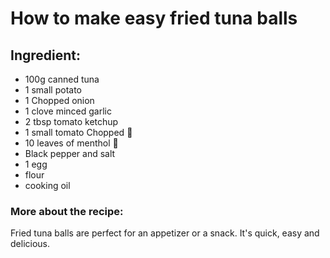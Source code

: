 # How to make easy fried tuna balls
## Ingredient:
- 100g canned tuna
- 1 small potato
- 1 Chopped onion
- 1 clove minced garlic
- 2 tbsp tomato ketchup
- 1 small tomato Chopped :tomato:
- 10 leaves of menthol :leaves:
- Black pepper and salt
- 1 egg
- flour
- cooking oil
### More about the recipe:
Fried tuna balls are perfect for an appetizer or a snack. It's quick, easy and delicious. 

<!--
**mandyhuynh22/mandyhuynh22** is a ✨ _special_ ✨ repository because its `README.md` (this file) appears on your GitHub profile.

Here are some ideas to get you started:

- 🔭 I’m currently working on ...
- 🌱 I’m currently learning ...
- 👯 I’m looking to collaborate on ...
- 🤔 I’m looking for help with ...
- 💬 Ask me about ...
- 📫 How to reach me: ...
- 😄 Pronouns: ...
- ⚡ Fun fact: ...
-->
